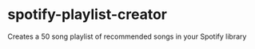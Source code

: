 # spotify-playlist-creator
 Creates a 50 song playlist of recommended songs in your Spotify library
